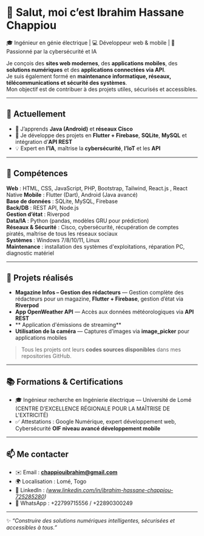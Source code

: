 # 👋 Salut, moi c’est Ibrahim Hassane Chappiou

🎓 Ingénieur en génie électrique | 💻 Développeur web & mobile | 🔐 Passionné par la cybersécurité et IA 

Je conçois des **sites web modernes**, des **applications mobiles**, des **solutions numériques** et des **applications connectées via API**.  
Je suis également formé en **maintenance informatique, réseaux, télécommunications et sécurité des systèmes**.  
Mon objectif est de contribuer à des projets utiles, sécurisés et accessibles.

---

## 🚀 Actuellement
- 🌱 J’apprends **Java (Android)** et **réseaux Cisco**  
- 🔭 Je développe des projets en **Flutter + Firebase**, **SQLite**, **MySQL** et intégration d’**API REST**  
- 💡 Expert en **l’IA**, maîtrise la **cybersécurité**, **l’IoT** et les **API**

---

## 🧰 Compétences

**Web** : HTML, CSS, JavaScript, PHP, Bootstrap, Tailwind, React.js , React Native
**Mobile** : Flutter (Dart), Android (Java avancé)  
**Base de données** : SQLite, MySQL, Firebase  
**Back/DB** : REST API, Node.js  
**Gestion d’état** : Riverpod  
**Data/IA** : Python (pandas, modèles GRU pour prédiction)  
**Réseaux & Sécurité** : Cisco, cybersécurité, récupération de comptes piratés, maîtrise de tous les réseaux sociaux  
**Systèmes** : Windows 7/8/10/11, Linux  
**Maintenance** : installation des systèmes d'exploitations, réparation PC, diagnostic matériel  

---

## 📌 Projets réalisés

- **Magazine Infos – Gestion des rédacteurs** — Gestion complète des rédacteurs pour un magazine, **Flutter + Firebase**, gestion d’état via **Riverpod**  
- **App OpenWeather API** — Accès aux données météorologiques via **API REST**  
- ** Application d'émissions de streaming**
- **Utilisation de la caméra** — Captures d’images via **image_picker** pour applications mobiles   

> Tous les projets ont leurs **codes sources disponibles** dans mes repositories GitHub.  

---

## 📚 Formations & Certifications
- 🎓  Ingénieur recherche en Ingénierie électrique — Université de Lomé (CENTRE D’EXCELLENCE RÉGIONALE POUR LA MAÎTRISE DE L'EXTRICITÉ) 
- ✅ Attestations : Google Numérique, expert développement web, Cybersécurité **OIF niveau avancé développement mobile**  

---

## 📫 Me contacter
- ✉️ Email : **chappiouibrahim@gmail.com**  
- 🌍 Localisation : Lomé, Togo  
- 🔗 LinkedIn : *(www.linkedin.com/in/ibrahim-hassane-chappiou-725285280)*  
- 📱 WhatsApp : +22799715556 / +22890300249 

---

✨ *“Construire des solutions numériques intelligentes, sécurisées et accessibles à tous.”*
